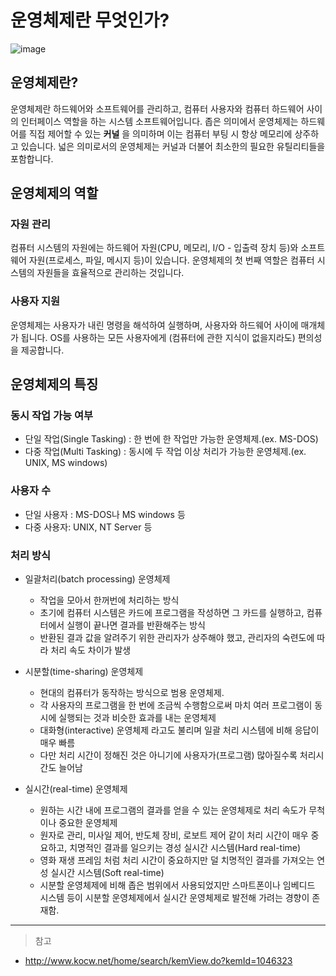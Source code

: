 # 운영체제란 무엇인가?

![image](https://github.com/Nomad-CS-STUDY/CS_STUDY/assets/135118163/c36999ae-34e3-41e7-9f1e-85a711c6c815)

## 운영체제란?
운영체제란 하드웨어와 소프트웨어를 관리하고, 컴퓨터 사용자와 컴퓨터 하드웨어 사이의 인터페이스 역할을 하는 시스템 소프트웨어입니다.
좁은 의미에서 운영체제는 하드웨어를 직접 제어할 수 있는 **커널** 을 의미하며 이는 컴퓨터 부팅 시 항상 메모리에 상주하고 있습니다.
넓은 의미로서의 운영체제는 커널과 더불어 최소한의 필요한 유틸리티들을 포함합니다.

## 운영체제의 역할
### 자원 관리
컴퓨터 시스템의 자원에는 하드웨어 자원(CPU, 메모리, I/O - 입출력 장치 등)와 소프트웨어 자원(프로세스, 파일, 메시지 등)이 있습니다. 운영체제의 첫 번째 역할은 컴퓨터 시스템의 자원들을 효율적으로 관리하는 것입니다.

### 사용자 지원
운영체제는 사용자가 내린 명령을 해석하여 실행하며, 사용자와 하드웨어 사이에 매개체가 됩니다. OS를 사용하는 모든 사용자에게 (컴퓨터에 관한 지식이 없을지라도) 편의성을 제공합니다.

## 운영체제의 특징
### 동시 작업 가능 여부
- 단일 작업(Single Tasking) : 한 번에 한 작업만 가능한 운영체제.(ex. MS-DOS)
- 다중 작업(Multi Tasking) : 동시에 두 작업 이상 처리가 가능한 운영체제.(ex. UNIX, MS windows)

### 사용자 수
- 단일 사용자 : MS-DOS나 MS windows 등
- 다중 사용자: UNIX, NT Server 등

### 처리 방식
- 일괄처리(batch processing) 운영체제
  - 작업을 모아서 한꺼번에 처리하는 방식
  - 초기에 컴퓨터 시스템은 카드에 프로그램을 작성하면 그 카드를 실행하고, 컴퓨터에서 실행이 끝나면 결과를 반환해주는 방식
  - 반환된 결과 값을 알려주기 위한 관리자가 상주해야 했고, 관리자의 숙련도에 따라 처리 속도 차이가 발생

- 시분할(time-sharing) 운영체제
  - 현대의 컴퓨터가 동작하는 방식으로 범용 운영체제.
  - 각 사용자의 프로그램을 한 번에 조금씩 수행함으로써 마치 여러 프로그램이 동시에 실행되는 것과 비슷한 효과를 내는 운영체제
  - 대화형(interactive) 운영체제 라고도 불리며 일괄 처리 시스템에 비해 응답이 매우 빠름
  - 다만 처리 시간이 정해진 것은 아니기에 사용자가(프로그램) 많아질수록 처리시간도 늘어남

- 실시간(real-time) 운영체제
  - 원하는 시간 내에 프로그램의 결과를 얻을 수 있는 운영체제로 처리 속도가 무척이나 중요한 운영체제
  - 원자로 관리, 미사일 제어, 반도체 장비, 로보트 제어 같이 처리 시간이 매우 중요하고, 치명적인 결과를 일으키는 경성 실시간 시스템(Hard real-time)
  - 영화 재생 프레임 처럼 처리 시간이 중요하지만 덜 치명적인 결과를 가져오는 연성 실시간 시스템(Soft real-time)
  - 시분할 운영체제에 비해 좁은 범위에서 사용되었지만 스마트폰이나 임베디드 시스템 등이 시분할 운영체제에서 실시간 운영체제로 발전해 가려는 경향이 존재함.

---

> 참고
- http://www.kocw.net/home/search/kemView.do?kemId=1046323
